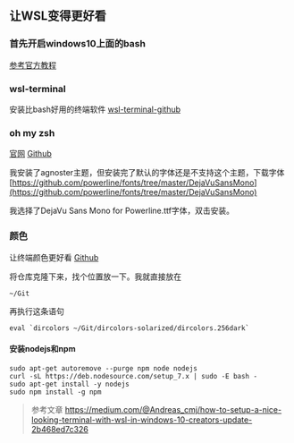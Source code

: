 ## 让WSL变得更好看

### 首先开启windows10上面的bash
[参考官方教程](https://msdn.microsoft.com/en-us/commandline/wsl/install_guide)

### wsl-terminal

安装比bash好用的终端软件
[wsl-terminal-github](https://github.com/goreliu/wsl-terminal)

### oh my zsh
[官网](http://ohmyz.sh/)
[Github](https://github.com/robbyrussell/oh-my-zsh)

我安装了agnoster主题，但安装完了默认的字体还是不支持这个主题，下载字体
[https://github.com/powerline/fonts/tree/master/DejaVuSansMono](https://github.com/powerline/fonts/tree/master/DejaVuSansMono)

我选择了DejaVu Sans Mono for Powerline.ttf字体，双击安装。

### 颜色
让终端颜色更好看
[Github](https://github.com/seebi/dircolors-solarized)

将仓库克隆下来，找个位置放一下。我就直接放在
```
~/Git
```
再执行这条语句
```
eval `dircolors ~/Git/dircolors-solarized/dircolors.256dark`
```


#### 安装nodejs和npm

```
sudo apt-get autoremove --purge npm node nodejs
curl -sL https://deb.nodesource.com/setup_7.x | sudo -E bash -
sudo apt-get install -y nodejs
sudo npm install -g npm
```

>参考文章
>https://medium.com/@Andreas_cmj/how-to-setup-a-nice-looking-terminal-with-wsl-in-windows-10-creators-update-2b468ed7c326